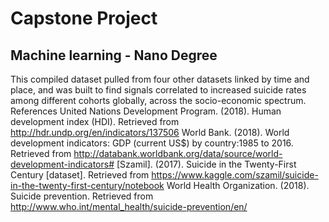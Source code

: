 # Capstone Project
## Machine learning - Nano Degree

This compiled dataset pulled from four other datasets linked by time and place, and was built to find signals correlated to increased suicide rates among different cohorts globally, across the socio-economic spectrum.
References
United Nations Development Program. (2018). Human development index (HDI). Retrieved from http://hdr.undp.org/en/indicators/137506
World Bank. (2018). World development indicators: GDP (current US$) by country:1985 to 2016. Retrieved from http://databank.worldbank.org/data/source/world-development-indicators#
[Szamil]. (2017). Suicide in the Twenty-First Century [dataset]. Retrieved from https://www.kaggle.com/szamil/suicide-in-the-twenty-first-century/notebook
World Health Organization. (2018). Suicide prevention. Retrieved from http://www.who.int/mental_health/suicide-prevention/en/
